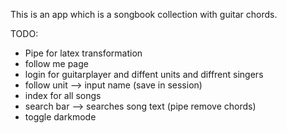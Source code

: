 This is an app which is a songbook collection with guitar chords.

TODO: 
- Pipe for latex transformation
- follow me page
- login for guitarplayer and diffent units and diffrent singers
- follow unit --> input name (save in session)
- index for all songs
- search bar --> searches song text (pipe remove chords)
- toggle darkmode